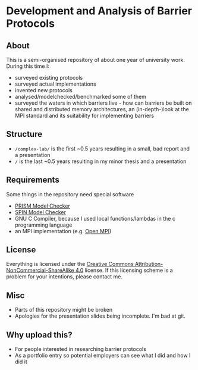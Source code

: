 # Development and Analysis of Barrier Protocols

## About

This is a semi-organised repository of about one year of university work. During this time I:

 * surveyed existing protocols
 * surveyed actual implementations
 * invented new protocols
 * analysed/modelchecked/benchmarked some of them
 * surveyed the waters in which barriers live - how can barriers be built on shared and distributed memory architectures, an (in-depth-)look at the MPI standard and its suitability for implementing barriers

## Structure

 * `/complex-lab/` is the first ~0.5 years resulting in a small, bad report and a presentation
 * `/` is the last ~0.5 years resulting in my minor thesis and a presentation

## Requirements

Some things in the repository need special software

 * [PRISM Model Checker](http://prismmodelchecker.org/)
 * [SPIN Model Checker](http://spinroot.com)
 * GNU C Compiler, because I used local functions/lambdas in the c programming language
 * an MPI implementation (e.g. [Open MPI](http://open-mpi.org/))

## License

Everything is licensed under the [Creative Commons Attribution-NonCommercial-ShareAlike 4.0](http://creativecommons.org/licenses/by-nc-sa/4.0) license.
If this licensing scheme is a problem for your intentions, please contact me.

## Misc

 * Parts of this repository might be broken
 * Apologies for the presentation slides being incomplete. I'm bad at git.

## Why upload this?

 * For people interested in researching barrier protocols
 * As a portfolio entry so potential employers can see what I did and how I did it
